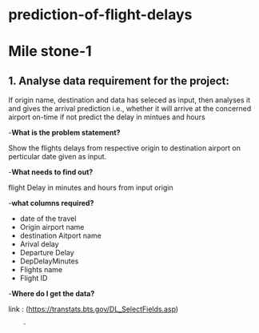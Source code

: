 # prediction-of-flight-delays
# **Mile stone-1**

## **1. Analyse data requirement for the project:**

 If origin name, destination and data has seleced as input, then analyses it and gives the arrival prediction
 i.e., whether it will arrive at the concerned airport on-time if not predict the delay in mintues and hours 


-**What is the problem statement?**

Show the flights delays from respective origin to destination airport on perticular date given as input.
        
-**What needs to find out?**

flight Delay in minutes and hours from input origin
        
-**what columns required?**

 - date of the travel
 - Origin airport name
 - destination Aitport name
 - Arival delay
 - Departure Delay
 - DepDelayMinutes         
 - Flights name
 - Flight ID
  
-**Where do I get the data?**
        
link : (https://transtats.bts.gov/DL_SelectFields.asp)
        
        - 
        
        
